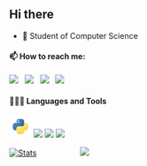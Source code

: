 ## Hi there 


<!--
gatinho fofo
<img src=>"https://github.com/user-attachments/assets/9857e5b8-467a-4555-8d90-ef0841c592b0" width="109px"

  <img src="https://github.com/sciencepal/sciencepal/blob/master/assets/life_balance.gif" alt="side Image" align="right" width="200" height="auto" />
<a href="https://ko-fi.com/sciencepal"> <img src="https://media3.giphy.com/media/ZEB6yFbLnhyQf7g3hn/giphy.gif" alt="side Gif" align="right" width="150" height="auto"/> </a>
 

**renato123b/renato123b** is a ✨ _special_ ✨ repository because its `README.md` (this file) appears on your GitHub profile.

Here are some ideas to get you started:

- 🔭 I’m currently working on ...
- 🌱 I’m currently learning ...
- 👯 I’m looking to collaborate on ...
- 🤔 I’m looking for help with ...
- 💬 Ask me about ...
- 📫 How to reach me: ...
- 😄 Pronouns: ...
- ⚡ Fun fact: ...
-->


  - 🔭 Student of Computer Science


#### 📫 How to reach me:
[<img src="https://upload.wikimedia.org/wikipedia/commons/8/83/Steam_icon_logo.svg" width="3.5%"/>](https://steamcommunity.com/profiles/76561198452596918/)  &nbsp; 
[<img src="https://img.icons8.com/color/48/000000/linkedin.png" width="3.5%"/>](https://www.linkedin.com/in/renato-almeida-carvalho-84ba34268?lipi=urn%3Ali%3Apage%3Ad_flagship3_profile_view_base_contact_details%3BO4iSDJKJTLCvqMmGGaEveQ%3D%3D)  &nbsp; 
[<img src="https://img.icons8.com/fluent/48/000000/instagram-new.png" width="3.5%"/>](https://www.instagram.com/renato_123b?igsh=NGF0bXV1MW9oaGtq)  &nbsp;  [<img src="https://img.icons8.com/fluent/48/000000/gmail.png" width="3.5%"/>](https://mail.google.com/mail/?view=cm&to=renatocarvalho1403@gmail.com)


  
  #### 👨🏻‍💻 Languages and Tools <br />
  <code><img height="40" src="https://raw.githubusercontent.com/github/explore/80688e429a7d4ef2fca1e82350fe8e3517d3494d/topics/python/python.png"></code>
  <code><img height="40" src="https://static.vecteezy.com/system/resources/previews/027/127/463/original/javascript-logo-javascript-icon-transparent-free-png.png"></code>
  <code><img height="40" src="https://cdn.iconscout.com/icon/free/png-256/free-node-js-1174925.png?f=webp"></code>
  <code><img height="40" src="https://cdn.iconscout.com/icon/free/png-256/free-java-60-1174953.png?f=webp"></code>

[![Stats](https://github-readme-stats.vercel.app/api?username=sciencepal&show_icons=true&theme=radical)](https://github-readme-stats.vercel.app/api?username=sciencepal&show_icons=true&theme=radical)&nbsp; &nbsp; &nbsp; &nbsp; &nbsp; &nbsp; &nbsp; &nbsp; &nbsp; &nbsp; <img src="https://media4.giphy.com/media/v1.Y2lkPTc5MGI3NjExOTViMHJvMXN0NXNrbmlzYTl3bTJ6bGo3ZTN0eWNpOGV5ZHdnd2tkbCZlcD12MV9pbnRlcm5hbF9naWZfYnlfaWQmY3Q9Zw/bGgsc5mWoryfgKBx1u/giphy.webp" width="195">
  
  

  
